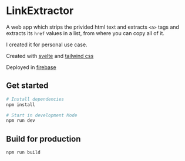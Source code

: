 # LinkExtractor

A web app which strips the privided html text and extracts `<a>` tags and extracts its `href` values in a list, from where you can copy all of it.

I created it for personal use case.

Created with [svelte](https://svelte.dev/) and [tailwind css](https://tailwindcss.com/)

Deployed in [firebase](https://firebase.google.com/)

## Get started

```bash
# Install dependencies
npm install

# Start in development Mode
npm run dev
```

## Build for production

```bash
npm run build
```
